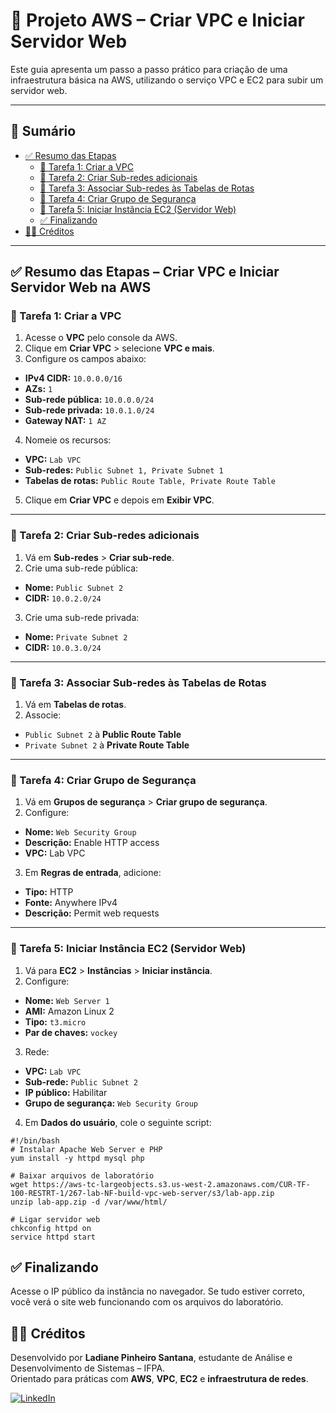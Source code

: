 # 🚀 Projeto AWS – Criar VPC e Iniciar Servidor Web

Este guia apresenta um passo a passo prático para criação de uma infraestrutura básica na AWS, utilizando o serviço VPC e EC2 para subir um servidor web.

---

## 📑 Sumário

- [✅ Resumo das Etapas](#-resumo-das-etapas--criar-vpc-e-iniciar-servidor-web-na-aws)
  - [🔹 Tarefa 1: Criar a VPC](#-tarefa-1-criar-a-vpc)
  - [🔹 Tarefa 2: Criar Sub-redes adicionais](#-tarefa-2-criar-sub-redes-adicionais)
  - [🔹 Tarefa 3: Associar Sub-redes às Tabelas de Rotas](#-tarefa-3-associar-sub-redes-às-tabelas-de-rotas)
  - [🔹 Tarefa 4: Criar Grupo de Segurança](#-tarefa-4-criar-grupo-de-segurança)
  - [🔹 Tarefa 5: Iniciar Instância EC2 (Servidor Web)](#-tarefa-5-iniciar-instância-ec2-servidor-web)
  - [✅ Finalizando](#-finalizando)
- [👩‍💻 Créditos](#-créditos)

---

## ✅ Resumo das Etapas – Criar VPC e Iniciar Servidor Web na AWS

### 🔹 Tarefa 1: Criar a VPC

1. Acesse o **VPC** pelo console da AWS.  
2. Clique em **Criar VPC** > selecione **VPC e mais**.  
3. Configure os campos abaixo:

- **IPv4 CIDR:** `10.0.0.0/16`  
- **AZs:** `1`  
- **Sub-rede pública:** `10.0.0.0/24`  
- **Sub-rede privada:** `10.0.1.0/24`  
- **Gateway NAT:** `1 AZ`

4. Nomeie os recursos:

- **VPC:** `Lab VPC`  
- **Sub-redes:** `Public Subnet 1, Private Subnet 1`  
- **Tabelas de rotas:** `Public Route Table, Private Route Table`

5. Clique em **Criar VPC** e depois em **Exibir VPC**.

---

### 🔹 Tarefa 2: Criar Sub-redes adicionais

1. Vá em **Sub-redes** > **Criar sub-rede**.  
2. Crie uma sub-rede pública:

- **Nome:** `Public Subnet 2`  
- **CIDR:** `10.0.2.0/24`

3. Crie uma sub-rede privada:

- **Nome:** `Private Subnet 2`  
- **CIDR:** `10.0.3.0/24`

---

### 🔹 Tarefa 3: Associar Sub-redes às Tabelas de Rotas

1. Vá em **Tabelas de rotas**.  
2. Associe:

- `Public Subnet 2` à **Public Route Table**  
- `Private Subnet 2` à **Private Route Table**

---

### 🔹 Tarefa 4: Criar Grupo de Segurança

1. Vá em **Grupos de segurança** > **Criar grupo de segurança**.  
2. Configure:

- **Nome:** `Web Security Group`  
- **Descrição:** Enable HTTP access  
- **VPC:** Lab VPC

3. Em **Regras de entrada**, adicione:

- **Tipo:** HTTP  
- **Fonte:** Anywhere IPv4  
- **Descrição:** Permit web requests

---

### 🔹 Tarefa 5: Iniciar Instância EC2 (Servidor Web)

1. Vá para **EC2** > **Instâncias** > **Iniciar instância**.  
2. Configure:

- **Nome:** `Web Server 1`  
- **AMI:** Amazon Linux 2  
- **Tipo:** `t3.micro`  
- **Par de chaves:** `vockey`  

3. Rede:

- **VPC:** `Lab VPC`  
- **Sub-rede:** `Public Subnet 2`  
- **IP público:** Habilitar  
- **Grupo de segurança:** `Web Security Group`

4. Em **Dados do usuário**, cole o seguinte script:

```
#!/bin/bash
# Instalar Apache Web Server e PHP
yum install -y httpd mysql php

# Baixar arquivos de laboratório
wget https://aws-tc-largeobjects.s3.us-west-2.amazonaws.com/CUR-TF-100-RESTRT-1/267-lab-NF-build-vpc-web-server/s3/lab-app.zip
unzip lab-app.zip -d /var/www/html/

# Ligar servidor web
chkconfig httpd on
service httpd start
```
## ✅ Finalizando

Acesse o IP público da instância no navegador.
Se tudo estiver correto, você verá o site web funcionando com os arquivos do laboratório.

## 👩‍💻 Créditos

Desenvolvido por **Ladiane Pinheiro Santana**, estudante de Análise e Desenvolvimento de Sistemas – IFPA.  
Orientado para práticas com **AWS**, **VPC**, **EC2** e **infraestrutura de redes**.

[![LinkedIn](https://img.shields.io/badge/LinkedIn-0077B5?style=flat&logo=linkedin&logoColor=white)](https://linkedin.com/in/ladiane-pinheiro-santana)

